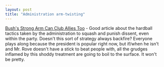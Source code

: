 ```yaml
---
layout: post
title: "Administration arm-twisting"
---
```




<a href="http://www.washingtonpost.com/wp-dyn/articles/A2713-2003Mar21.html">Bush's Strong Arm Can Club Allies Too</a> - Good article about the hardball tactics taken by the administration to squash and punish dissent, even within the party. Doesn't this sort of strategy always backfire? Everyone plays along because the president is popular right now, but if/when he isn't and Mr. Rove doesn't have a stick to beat people with, all the grudges inflamed by this shoddy treatment are going to boil to the surface. It won't be pretty.



